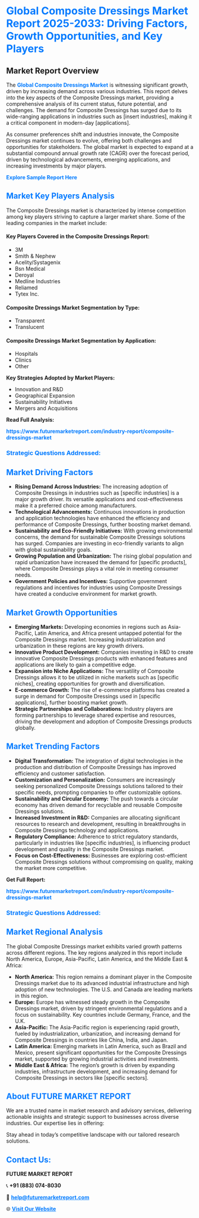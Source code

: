 <h1 style="color: #007BFF;">Global Composite Dressings Market Report 2025-2033: Driving Factors, Growth Opportunities, and Key Players</h1>

<section id="overview">
<h2>Market Report Overview</h2>
<p>The <a href="https://www.futuremarketreport.com/industry-report/composite-dressings-market" style="color: #007BFF; text-decoration: none;"><strong>Global Composite Dressings Market</strong></a> is witnessing significant growth, driven by increasing demand across various industries. This report delves into the key aspects of the Composite Dressings market, providing a comprehensive analysis of its current status, future potential, and challenges. The demand for Composite Dressings has surged due to its wide-ranging applications in industries such as [insert industries], making it a critical component in modern-day [applications].</p>
<p>As consumer preferences shift and industries innovate, the Composite Dressings market continues to evolve, offering both challenges and opportunities for stakeholders. The global market is expected to expand at a substantial compound annual growth rate (CAGR) over the forecast period, driven by technological advancements, emerging applications, and increasing investments by major players.</p>
</section>

<section id="overview">
<p><a href="https://www.futuremarketreport.com/request-sample/reportId=33940" style="color: #007BFF; text-decoration: none;"><strong>Explore Sample Report Here</strong></a></p>
</section>

<section id="key-players">
<h2 style="color: #007BFF;">Market Key Players Analysis</h2>
<p>The Composite Dressings market is characterized by intense competition among key players striving to capture a larger market share. Some of the leading companies in the market include:</p>
<h4>Key Players Covered in the Composite Dressings Report:</h4>
<ul><li>3M</li><li>Smith &amp; Nephew</li><li>Acelity/Systagenix</li><li>Bsn Medical</li><li>Deroyal</li><li>Medline Industries</li><li>Reliamed</li><li>Tytex Inc.</li></ul>
<h4>Composite Dressings Market Segmentation by Type:</h4>
<ul><li>Transparent</li><li>Translucent</li></ul>

<h4>Composite Dressings Market Segmentation by Application:</h4>
<ul><li>Hospitals</li><li>Clinics</li><li>Other</li></ul>
<p><strong>Key Strategies Adopted by Market Players:</strong></p>
<ul>
<li>Innovation and R&D</li>
<li>Geographical Expansion</li>
<li>Sustainability Initiatives</li>
<li>Mergers and Acquisitions</li>
</ul>
</section>

<section>
<p><strong>Read Full Analysis: </strong></p><a href="https://www.futuremarketreport.com/industry-report/composite-dressings-market" style="color: #007BFF; text-decoration: none;"><strong>https://www.futuremarketreport.com/industry-report/composite-dressings-market</strong></a>
<h3 style="color: #007BFF;">Strategic Questions Addressed:</h3>
</section>

<section id="driving-factors">
<h2 style="color: #007BFF;">Market Driving Factors</h2>
<ul>
<li><strong>Rising Demand Across Industries:</strong> The increasing adoption of Composite Dressings in industries such as [specific industries] is a major growth driver. Its versatile applications and cost-effectiveness make it a preferred choice among manufacturers.</li>
<li><strong>Technological Advancements:</strong> Continuous innovations in production and application technologies have enhanced the efficiency and performance of Composite Dressings, further boosting market demand.</li>
<li><strong>Sustainability and Eco-Friendly Initiatives:</strong> With growing environmental concerns, the demand for sustainable Composite Dressings solutions has surged. Companies are investing in eco-friendly variants to align with global sustainability goals.</li>
<li><strong>Growing Population and Urbanization:</strong> The rising global population and rapid urbanization have increased the demand for [specific products], where Composite Dressings plays a vital role in meeting consumer needs.</li>
<li><strong>Government Policies and Incentives:</strong> Supportive government regulations and incentives for industries using Composite Dressings have created a conducive environment for market growth.</li>
</ul>
</section>

<section id="growth-opportunities">
<h2 style="color: #007BFF;">Market Growth Opportunities</h2>
<ul>
<li><strong>Emerging Markets:</strong> Developing economies in regions such as Asia-Pacific, Latin America, and Africa present untapped potential for the Composite Dressings market. Increasing industrialization and urbanization in these regions are key growth drivers.</li>
<li><strong>Innovative Product Development:</strong> Companies investing in R&D to create innovative Composite Dressings products with enhanced features and applications are likely to gain a competitive edge.</li>
<li><strong>Expansion into Niche Applications:</strong> The versatility of Composite Dressings allows it to be utilized in niche markets such as [specific niches], creating opportunities for growth and diversification.</li>
<li><strong>E-commerce Growth:</strong> The rise of e-commerce platforms has created a surge in demand for Composite Dressings used in [specific applications], further boosting market growth.</li>
<li><strong>Strategic Partnerships and Collaborations:</strong> Industry players are forming partnerships to leverage shared expertise and resources, driving the development and adoption of Composite Dressings products globally.</li>
</ul>
</section>

<section id="trending-factors">
<h2 style="color: #007BFF;">Market Trending Factors</h2>
<ul>
<li><strong>Digital Transformation:</strong> The integration of digital technologies in the production and distribution of Composite Dressings has improved efficiency and customer satisfaction.</li>
<li><strong>Customization and Personalization:</strong> Consumers are increasingly seeking personalized Composite Dressings solutions tailored to their specific needs, prompting companies to offer customizable options.</li>
<li><strong>Sustainability and Circular Economy:</strong> The push towards a circular economy has driven demand for recyclable and reusable Composite Dressings solutions.</li>
<li><strong>Increased Investment in R&D:</strong> Companies are allocating significant resources to research and development, resulting in breakthroughs in Composite Dressings technology and applications.</li>
<li><strong>Regulatory Compliance:</strong> Adherence to strict regulatory standards, particularly in industries like [specific industries], is influencing product development and quality in the Composite Dressings market.</li>
<li><strong>Focus on Cost-Effectiveness:</strong> Businesses are exploring cost-efficient Composite Dressings solutions without compromising on quality, making the market more competitive.</li>
</ul>
</section>

<section>
<p><strong>Get Full Report: </strong></p><a href="https://www.futuremarketreport.com/industry-report/composite-dressings-market" style="color: #007BFF; text-decoration: none;"><strong>https://www.futuremarketreport.com/industry-report/composite-dressings-market</strong></a>
<h3 style="color: #007BFF;">Strategic Questions Addressed:</h3>
</section>


<section id="regional-analysis">
<h2 style="color: #007BFF;">Market Regional Analysis</h2>
<p>The global Composite Dressings market exhibits varied growth patterns across different regions. The key regions analyzed in this report include North America, Europe, Asia-Pacific, Latin America, and the Middle East & Africa:</p>
<ul>
<li><strong>North America:</strong> This region remains a dominant player in the Composite Dressings market due to its advanced industrial infrastructure and high adoption of new technologies. The U.S. and Canada are leading markets in this region.</li>
<li><strong>Europe:</strong> Europe has witnessed steady growth in the Composite Dressings market, driven by stringent environmental regulations and a focus on sustainability. Key countries include Germany, France, and the U.K.</li>
<li><strong>Asia-Pacific:</strong> The Asia-Pacific region is experiencing rapid growth, fueled by industrialization, urbanization, and increasing demand for Composite Dressings in countries like China, India, and Japan.</li>
<li><strong>Latin America:</strong> Emerging markets in Latin America, such as Brazil and Mexico, present significant opportunities for the Composite Dressings market, supported by growing industrial activities and investments.</li>
<li><strong>Middle East & Africa:</strong> The region’s growth is driven by expanding industries, infrastructure development, and increasing demand for Composite Dressings in sectors like [specific sectors].</li>
</ul>
</section>

<footer>
<h2 style="color: #007BFF;">About FUTURE MARKET REPORT</h2>
<p>We are a trusted name in market research and advisory services, delivering actionable insights and strategic support to businesses across diverse industries. Our expertise lies in offering:</p>

<p>Stay ahead in today’s competitive landscape with our tailored research solutions.</p>

<h2 style="color: #007BFF;">Contact Us:</h2>
<p><strong>FUTURE MARKET REPORT</strong></p>
<p>📞 <strong>+91 (883) 074-8030</strong></p>
<p>📧 <strong><a href="mailto:help@futuremarketreport.com" style="color: #007BFF;">help@futuremarketreport.com</a></strong></p>
<p>🌐 <strong><a href="https://www.futuremarketreport.com/" style="color: #007BFF;">Visit Our Website</a></strong></p>
</footer>